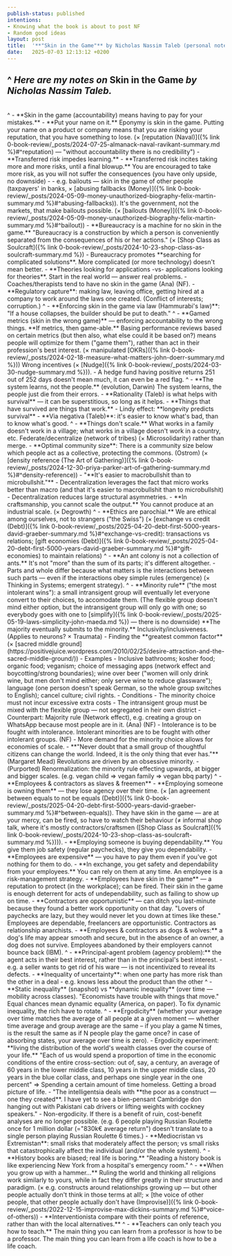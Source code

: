 ```yaml
---
publish-status: published
intentions:
- Knowing what the book is about to post NF
- Random good ideas
layout: post
title:  '**"Skin in the Game"** by Nicholas Nassim Taleb (personal notes)'
date:   2025-07-03 12:13:12 +0200
---
```

^
*Here are my notes on* Skin in the Game *by Nicholas Nassim Taleb.*
<br>
---
<br>
^
- **Skin in the game (accountability) means having to pay for your mistakes.**
	- **Put your name on it.** Eponymy is skin in the game. Putting your name on a product or company means that you are risking your reputation, that you have something to lose. (× [reputation (Naval)]({% link 0-book-review/_posts/2024-07-25-almanack-naval-ravikant-summary.md %}#^reputation) — "without accountability there is no credibility")
	- **Transferred risk impedes learning.**
	- **Transferred risk incites taking more and more risks, until a final blowup.** You are encouraged to take more risk, as you will not suffer the consequences (you have only upside, no downside)
		- - e.g. bailouts — skin in the game of other people (taxpayers' in banks, × [abusing fallbacks (Money)]({% link 0-book-review/_posts/2024-05-09-money-unauthorized-biography-felix-martin-summary.md %}#^abusing-fallbacks)). It's the government, not the markets, that make bailouts possible. (× [bailouts (Money)]({% link 0-book-review/_posts/2024-05-09-money-unauthorized-biography-felix-martin-summary.md %}#^bailout))
- **Bureaucracy is a machine for no skin in the game.** "Bureaucracy is a construction by which a person is conveniently separated from the consequences of his or her actions." (× [Shop Class as Soulcraft]({% link 0-book-review/_posts/2024-10-23-shop-class-as-soulcraft-summary.md %})
	- Bureaucracy promotes **searching for complicated solutions**. More complicated (or more technology) doesn't mean better.
		- **Theories looking for applications -vs- applications looking for theories**. Start in the real world — answer real problems.
- Coaches/therapists tend to have no skin in the game (Ana) (NF).
- **Regulatory capture**: making law, leaving office, getting hired at a company to work around the laws one created. (Conflict of interests; corruption.)
^
- **Enforcing skin in the game via law (Hammurabi's law)**: "If a house collapses, the builder should be put to death."
^
- <a name="^rigged-metrics"></a>**Gamed metrics (skin in the wrong game)** — enforcing accountability to the wrong things. **If metrics, then game-able.** Basing performance reviews based on certain metrics (but then also, what else could it be based on?) means people will optimize for them ("game them"), rather than act in their profession's best interest. (× manipulated [OKRs]({% link 0-book-review/_posts/2024-02-18-measure-what-matters-john-doerr-summary.md %})) Wrong incentives (× [Nudge]({% link 0-book-review/_posts/2024-03-30-nudge-summary.md %})).
	- A hedge fund having positive returns 251 out of 252 days doesn't mean much, it can even be a red flag.
^
- **The system learns, not the people.** (evolution, Darwin) The system learns, the people just die from their errors. 
- <a name="^superstitions"></a>**Rationality (Taleb) is what helps with survival** — it can be superstitious, so long as it helps.
- **Things that have survived are things that work.**
- <a name="^lindy"></a>Lindy effect: **longevity predicts survival**
- <a name="^via-negativa"></a>**Via negativa (Taleb)**: it's easier to know what's bad, than to know what's good.
^
- <a name="^unscalable"></a>**Things don't scale.** What works in a family doesn't work in a village; what works in a village doesn't work in a country, etc. Federate/decentralize (network of tribes) (× <a>Microsolidarity</a>) rather than merge.
	- **Optimal community size**: There is a community size below which people act as a collective, protecting the commons. (Ostrom) (× [density reference (The Art of Gathering)]({% link 0-book-review/_posts/2024-12-30-priya-parker-art-of-gathering-summary.md %}#^density-reference))
	- <a name="^macrobullshit"></a>"**It's easier to macrobullshit than to microbullshit."**
	- Decentralization leverages the fact that micro works better than macro (and that it's easier to macrobullshit than to microbullshit)
		- Decentralization reduces large structural asymmetries.
- **In craftsmanship, you cannot scale the output.** You cannot produce at an industrial scale. (× Degrowth)
^
- **Ethics are parochial.** We are ethical among ourselves, not to strangers ("the Swiss")  (× [exchange vs credit (Debt)]({% link 0-book-review/_posts/2025-04-20-debt-first-5000-years-david-graeber-summary.md %}#^exchange-vs-credit): transactions vs relations; [gift economies (Debt)]({% link 0-book-review/_posts/2025-04-20-debt-first-5000-years-david-graeber-summary.md %}#^gift-economies) to maintain relations)
^
- <a name="^colony-of-ants"></a>**An ant colony is not a collection of ants.** It's not "more" than the sum of its parts; it's different altogether.
	- Parts and whole differ because what matters is the interactions between such parts — even if the interactions obey simple rules (emergence) (× Thinking in Systems; emergent strategy).
^
- **Minority rule** ("the most intolerant wins"): a small intransigent group will eventually let everyone convert to their choices, to accomodate them. (The flexible group doesn't mind either option, but the intransigent group will only go with one; so everybody goes with one to [simplify]({% link 0-book-review/_posts/2025-05-19-laws-simplicity-john-maeda.md %}) — there is no downside) **The majority eventually submits to the minority.** Inclusivity/inclusiveness. (Applies to neurons? × Traumata)
	- Finding the **greatest common factor** (× [sacred middle ground](https://positivejuice.wordpress.com/2010/02/25/desire-attraction-and-the-sacred-middle-ground/))
	- Examples
		- Inclusive bathrooms; kosher food; organic food; veganism; choice of messaging apps (network effect and boycotting/strong boundaries); wine over beer ("women will only drink wine, but men don't mind either; only serve wine to reduce glassware"); language (one person doesn't speak German, so the whole group switches to English); cancel culture; civil rights.
	- Conditions
		- The minority choice must not incur excessive extra costs
		- The intransigent group must be mixed with the flexible group — not segregated in heir own district
	- Counterpart: Majority rule (Network effect), e.g. creating a group on WhatsApp because most people are in it. (Ana) (NF)
	- Intolerance is to be fought with intolerance. Intolerant minorities are to be fought with other intolerant groups. (NF)
	- More demand for the minority choice allows for economies of scale.
- **"Never doubt that a small group of thoughtful citizens can change the world. Indeed, it is the only thing that ever has."** (Margaret Mead) Revolutions are driven by an obsessive minority.
- (Purported) Renormalization: the minority rule effecting upwards, at bigger and bigger scales. (e.g. vegan child ⇒ vegan family ⇒ vegan bbq party)
^
- **Employees & contractors as slaves & freemen**
	- **Employing someone is owning them** — they lose agency over their time. (× [an agreement between equals to not be equals (Debt)]({% link 0-book-review/_posts/2025-04-20-debt-first-5000-years-david-graeber-summary.md %}#^between-equals)). They have skin in the game — are at your mercy, can be fired, so have to watch their behaviour (≠ informal shop talk, where it's mostly contractors/craftsmen ([Shop Class as Soulcraft]({% link 0-book-review/_posts/2024-10-23-shop-class-as-soulcraft-summary.md %}))).
	- **Employing someone is buying dependability.** You give them job safety (regular paychecks), they give you dependability.
		- **Employees are expensive** — you have to pay them even if you've got nothing for them to do. 
		- **In exchange, you get safety and dependability from your employees.** You can rely on them at any time. An employee is a risk-management strategy.
		- **Employees have skin in the game** — a reputation to protect (in the workplace); can be fired. Their skin in the game is enough deterrent for acts of undependability, such as failing to show up on time.
	- **Contractors are opportunistic** — can ditch you last-minute because they found a better work opportunity on that day. "Lovers of paychecks are lazy, but they would never let you down at times like these." Employees are dependable, freelancers are opportunistic. Contractors as relationship anarchists.
	- **Employees & contractors as dogs & wolves:** a dog's life may appear smooth and secure, but in the absence of an owner, a dog does not survive. Employees abandoned by their employers cannot bounce back (IBM).
^
- **Principal-agent problem (agency problem):** the agent acts in their best interest, rather than in the principal's best interest.
	- e.g. a seller wants to get rid of his ware — is not incentivized to reveal its defects.
	- **Inequality of uncertainty**: when one party has more risk than the other in a deal
		- e.g. knows less about the product than the other
^
- **Static inequality** (snapshot) vs **dynamic inequality** (over time — mobility across classes). "Economists have trouble with things that move." Equal chances mean dynamic equality (America, on paper). To fix dynamic inequality, the rich have to rotate.
^
- **Ergodicity** (whether your average over time matches the average of all people at a given moment — whether time average and group average are the same – if you play a game N times, is the result the same as if N people play the game once? in case of absorbing states, your average over time is zero).
	- <a name="^ergodicity-xp"></a>Ergodicity experiment: **living the distribution of the world's wealth classes over the course of your life.** "Each of us would spend a proportion of time in the economic conditions of the entire cross-section: out of, say, a century, an average of 60 years in the lower middle class, 10 years in the upper middle class, 20 years in the blue collar class, and perhaps one single year in the one percent" => Spending a certain amount of time homeless. Getting a broad picture of life.
		- <a name="^bien-pensant"></a>"The intelligentsia deals with **the poor as a construct — one they created**. I have yet to see a bien-pensant Cambridge don hanging out with Pakistani cab drivers or lifting weights with cockney speakers."
	- Non-ergodicity. If there is a benefit of ruin, cost-benefit analyses are no longer possible. (e.g. 6 people playing Russian Roulette once for 1 million dollar (="830k€ average return") doesn't translate to a single person playing Russian Roulette 6 times.)
		- **Mediocristan vs Extremistan**: small risks that moderately affect the person; vs small risks that catastrophically affect the individual (and/or the whole system).
^
- **History books are biased; real life is boring.** "Reading a history book is like experiencing New York from a hospital's emergency room."
^
- **When you grow up with a hammer...** Ruling the world and thinking all religions work similarly to yours, while in fact they differ greatly in their structure and paradigm. (× e.g. constructs around relationships growing up — but other people actually don't think in those terms at all!; × [the voice of other people, that other people actually don't have (Improvise)]({% link 0-book-review/_posts/2022-12-15-improvise-max-dickins-summary.md %}#^voice-of-others))
	- **Interventionista compare with their points of reference, rather than with the local alternatives.**
^
- **Teachers can only teach you how to teach.** The main thing you can learn from a professor is how to be a professor. The main thing you can learn from a life coach is how to be a life coach.